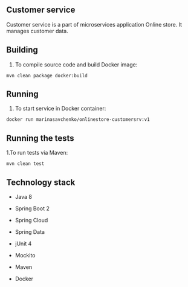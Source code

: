 ## **Customer service**

Customer service is a part of microservices application Online store. It manages customer data.

## **Building**

1. To compile source code and build Docker image:
```
mvn clean package docker:build
```

## **Running**

1. To start service in Docker container:
```
docker run marinasavchenko/onlinestore-customersrv:v1
```

## **Running the tests**

1.To run tests via Maven:
```
mvn clean test
```

## **Technology stack**

* Java 8
* Spring Boot 2
* Spring Cloud
* Spring Data

* jUnit 4
* Mockito

* Maven
* Docker